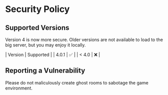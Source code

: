 # Security Policy

## Supported Versions

Version 4 is now more secure. Older versions are not available to load to the big server, but you may enjoy it locally.

| Version | Supported          |
| 4.0.1   | :white_check_mark: |
| < 4.0   | :x:                |

## Reporting a Vulnerability

Please do not maliculously create ghost rooms to sabotage the game environment.
